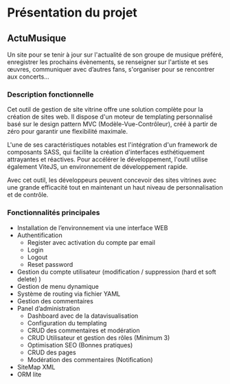# Présentation du projet

## ActuMusique
Un site pour se tenir à jour sur l'actualité de son groupe de musique préféré, enregistrer les prochains évènements, se renseigner sur l'artiste et ses œuvres, communiquer avec d’autres fans, s'organiser pour se rencontrer aux concerts…


### Description fonctionnelle

Cet outil de gestion de site vitrine offre une solution complète pour la création de sites web. Il dispose d'un moteur de templating personnalisé basé sur le design pattern MVC (Modèle-Vue-Contrôleur), créé à partir de zéro pour garantir une flexibilité maximale.

L'une de ses caractéristiques notables est l'intégration d'un framework de composants SASS, qui facilite la création d'interfaces esthétiquement attrayantes et réactives. Pour accélérer le développement, l'outil utilise également ViteJS, un environnement de développement rapide.

Avec cet outil, les développeurs peuvent concevoir des sites vitrines avec une grande efficacité tout en maintenant un haut niveau de personnalisation et de contrôle.

### Fonctionnalités principales

- Installation de l’environnement via une interface WEB
- Authentification
    - Register avec activation du compte par email
    - Login
    - Logout
    - Reset password
- Gestion du compte utilisateur (modification / suppression (hard et soft delete) )
- Gestion de menu dynamique
- Système de routing via fichier YAML
- Gestion des commentaires
- Panel d’administration
    - Dashboard avec de la datavisualisation
    - Configuration du templating
    - CRUD des commentaires et modération
    - CRUD Utilisateur et gestion des rôles (Minimum 3)
    - Optimisation SEO (Bonnes pratiques)
    - CRUD des pages
    - Modération des commentaires (Notification)
- SiteMap XML
- ORM lite
